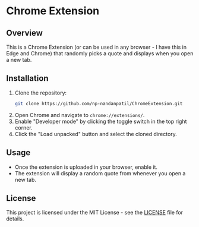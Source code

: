 # Chrome Extension

## Overview
This is a Chrome Extension (or can be used in any browser - I have this in Edge and Chrome) that randomly picks a quote and displays when you open a new tab.

## Installation
1. Clone the repository:
     ```sh
     git clone https://github.com/np-nandanpatil/ChromeExtension.git
     ```
2. Open Chrome and navigate to `chrome://extensions/`.
3. Enable "Developer mode" by clicking the toggle switch in the top right corner.
4. Click the "Load unpacked" button and select the cloned directory.

## Usage
- Once the extension is uploaded in your browser, enable it.
- The extension will display a random quote from whenever you open a new tab.


## License
This project is licensed under the MIT License - see the [LICENSE](LICENSE.txt) file for details.
